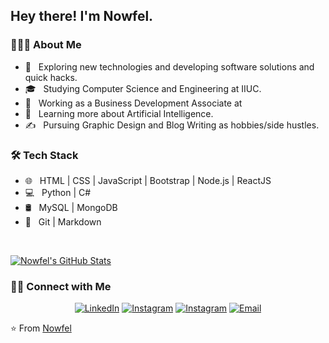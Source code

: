 <h2> Hey there! I'm Nowfel.</h2>

<h3> 👨🏻‍💻 About Me </h3>

- 🤔 &nbsp; Exploring new technologies and developing software solutions and quick hacks.
- 🎓 &nbsp; Studying Computer Science and Engineering at IIUC.
- 💼 &nbsp; Working as a Business Development Associate at 
- 🌱 &nbsp; Learning more about Artificial Intelligence.
- ✍️ &nbsp; Pursuing Graphic Design and Blog Writing as hobbies/side hustles.

<h3>🛠 Tech Stack</h3>

- 🌐 &nbsp; HTML | CSS | JavaScript | Bootstrap | Node.js | ReactJS
- 💻 &nbsp; Python | C#
- 🛢 &nbsp; MySQL | MongoDB
- 🔧 &nbsp; Git | Markdown

<br/>

[![Nowfel's GitHub Stats](https://github-readme-stats.vercel.app/api?username=Nowfel&show_icons=true)](https://github.com/Nowfel)

<h3> 🤝🏻 Connect with Me </h3>

<p align="center">
<!-- <a href="https://www.adityavsingh.com/"><img alt="Website" src="https://img.shields.io/badge/Website-www.adityavsingh.com-blue?style=flat-square&logo=google-chrome"></a> -->
<a href="https://www.linkedin.com/in/nowfel-hossain-48a893179/"><img alt="LinkedIn" src="https://img.shields.io/badge/LinkedIn-Nowfel%20Hossain%20-blue?style=flat-square&logo=linkedin"></a>
<a href="https://www.instagram.com/adityavs_/"><img alt="Instagram" src="https://img.shields.io/badge/Instagram-adityavs__-blue?style=flat-square&logo=instagram"></a>
<a href="https://www.instagram.com/nowfel.hossain/?hl=en"><img alt="Instagram" src="https://img.shields.io/badge/Instagram-nowfel.hossain-blue?style=flat-square&logo=instagram"></a>
<a href="mailto:nowfelcse@gmail.com"><img alt="Email" src="https://img.shields.io/badge/Email-nowfelcse@gmail.com-blue?style=flat-square&logo=gmail"></a>
</p>

⭐️ From [Nowfel](https://github.com/Nowfel)
